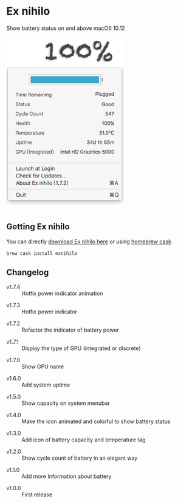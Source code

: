 # Ex nihilo

Show battery status on and above macOS 10.12

![Screenshot][1]

## Getting Ex nihilo

You can directly [download Ex nihilo here][2] or using [homebrew cask][3]

```sh
brew cask install exnihilo
```

## Changelog

<dl>
  <dt>v1.7.4</dt>
  <dd>Hotfix power indicator animation</dd>
</dl>
<dl>
  <dt>v1.7.3</dt>
  <dd>Hotfix power indicator</dd>
</dl>
<dl>
  <dt>v1.7.2</dt>
  <dd>Refactor the indicator of battery power</dd>
</dl>
<dl>
  <dt>v1.7.1</dt>
  <dd>Display the type of GPU (integrated or discrete)</dd>
</dl>
<dl>
  <dt>v1.7.0</dt>
  <dd>Show GPU name</dd>
</dl>
<dl>
  <dt>v1.6.0</dt>
  <dd>Add system uptime</dd>
</dl>
<dl>
  <dt>v1.5.0</dt>
  <dd>Show capacity on system menubar</dd>
</dl>
<dl>
  <dt>v1.4.0</dt>
  <dd>Make the icon animated and colorful to show battery status</dd>
</dl>
<dl>
  <dt>v1.3.0</dt>
  <dd>Add icon of battery capacity and temperature tag</dd>
</dl>
<dl>
  <dt>v1.2.0</dt>
  <dd>Show cycle count of battery in an elegant way</dd>
</dl>
<dl>
  <dt>v1.1.0</dt>
  <dd>Add more Information about battery</dd>
</dl>
<dl>
  <dt>v1.0.0</dt>
  <dd>First release</dd>
</dl>

[1]: https://github.com/Vayn/ex-nihilo/blob/master/release/Screenshot.png?raw=true
[2]: https://github.com/Vayn/ex-nihilo/releases/latest
[3]: https://github.com/caskroom/homebrew-cask
